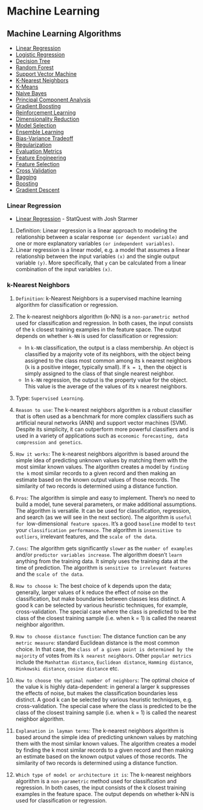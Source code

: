 # Machine Learning

## Machine Learning Algorithms
<!-- index -->
* [Linear Regression](#linear-regression) <!-- done -->
* [Logistic Regression](#logistic-regression)
* [Decision Tree](#decision-tree)
* [Random Forest](#random-forest)
* [Support Vector Machine](#support-vector-machine)
* [K-Nearest Neighbors](#k-nearest-neighbors)
* [K-Means](#k-means)
* [Naive Bayes](#naive-bayes)
* [Principal Component Analysis](#principal-component-analysis)
* [Gradient Boosting](#gradient-boosting)
* [Reinforcement Learning](#reinforcement-learning)
* [Dimensionality Reduction](#dimensionality-reduction)
* [Model Selection](#model-selection)
* [Ensemble Learning](#ensemble-learning)
* [Bias-Variance Tradeoff](#bias-variance-tradeoff)
* [Regularization](#regularization)
* [Evaluation Metrics](#evaluation-metrics)
* [Feature Engineering](#feature-engineering)
* [Feature Selection](#feature-selection)
* [Cross Validation](#cross-validation)
* [Bagging](#bagging)
* [Boosting](#boosting)
* [Gradient Descent](#gradient-descent)

<!-- indexstop -->

### Linear Regression
* [Linear Regression](https://www.youtube.com/watch?v=ZkjP5RJLQF4&list=PLblh5JKOoLUICTaGLRoHQDuF_7q2GfuJF&index=3) - StatQuest with Josh Starmer
1. Definition: Linear regression is a linear approach to modeling the relationship between a scalar response `(or dependent variable)` and one or more explanatory variables `(or independent variables)`.
2. Linear regression is a linear model, e.g. a model that assumes a linear relationship between the input variables `(x)` and the single output variable `(y)`. More specifically, that `y` can be calculated from a linear combination of the input variables `(x)`.

### k-Nearest Neighbors
1. `Definition`: k-Nearest Neighbors is a supervised machine learning algorithm for classification or regression.

2. The k-nearest neighbors algorithm (k-NN) is a `non-parametric method` used for classification and regression. In both cases, the input consists of the `k` closest training examples in the feature space. The output depends on whether `k-NN` is used for classification or regression:
    * In `k-NN` classification, the output is a class membership. An object is classified by a majority vote of its neighbors, with the object being assigned to the class most common among its `k` nearest neighbors (`k` is a positive integer, typically small). If `k = 1`, then the object is simply assigned to the class of that single nearest neighbor.
    * In `k-NN` regression, the output is the property value for the object. This value is the average of the values of its `k` nearest neighbors.
4. Type: `Supervised Learning`.

5. `Reason to use`: The k-nearest neighbors algorithm is a robust classifier that is often used as a benchmark for more complex classifiers such as artificial neural networks (ANN) and support vector machines (SVM). Despite its simplicity, it can outperform more powerful classifiers and is used in a variety of applications such as `economic forecasting, data compression and genetics`.

6. `How it works`: The k-nearest neighbors algorithm is based around the simple idea of predicting unknown values by matching them with the most similar known values. The algorithm creates a model by `finding the k` most similar records to a given record and then making an estimate based on the known output values of those records. The similarity of two records is determined using a distance function.

7. `Pros`: The algorithm is simple and easy to implement. There’s no need to build a model, tune several parameters, or make additional assumptions. The algorithm is versatile. It can be used for classification, regression, and search (as we will see in the next section). The algorithm is `useful for `low-dimensional` feature spaces`. It’s a good `baseline` model to `test` your `classification performance`. The algorithm is `insensitive to outliers`, irrelevant features, and the `scale of the data`.

8. `Cons`: The algorithm gets significantly `slower` as the `number of examples` and/or `predictor variables increase`. The algorithm doesn’t `learn` anything from the training data. It simply uses the training data at the time of prediction. The algorithm is `sensitive to irrelevant features` and the `scale of the data`.

9. `How to choose k`: The best choice of k depends upon the data; generally, larger values of k reduce the effect of noise on the classification, but make boundaries between classes less distinct. A good k can be selected by various heuristic techniques, for example, cross-validation. The special case where the class is predicted to be the class of the closest training sample (i.e. when k = 1) is called the nearest neighbor algorithm.

10. `How to choose distance function`: The distance function can be any `metric measure`: standard Euclidean distance is the most common choice. In that case, the `class of a given point is determined by the majority` of votes from its `k nearest neighbors`. Other `popular metrics` include the `Manhattan distance`, `Euclidean distance`, `Hamming distance`, `Minkowski distance`, `cosine distance` etc.

11. `How to choose the optimal number of neighbors`: The optimal choice of the value k is highly data-dependent: in general a larger k suppresses the effects of noise, but makes the classification boundaries less distinct. A good k can be selected by various heuristic techniques, e.g. cross-validation. The special case where the class is predicted to be the class of the closest training sample (i.e. when k = 1) is called the nearest neighbor algorithm.

12. `Explanation in layman terms`: The k-nearest neighbors algorithm is based around the simple idea of predicting unknown values by matching them with the most similar known values. The algorithm creates a model by finding the k most similar records to a given record and then making an estimate based on the known output values of those records. The similarity of two records is determined using a distance function.

13. `Which type of model or architecture it is`: The k-nearest neighbors algorithm is a `non-parametric` method used for classification and regression. In both cases, the input consists of the k closest training examples in the feature space. The output depends on whether k-NN is used for classification or regression.




